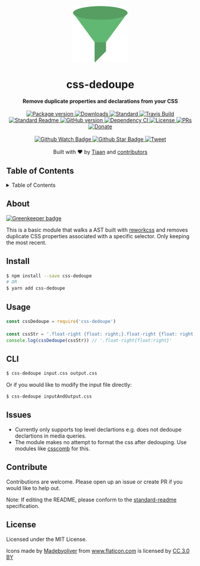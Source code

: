 <div align="center">
	<img width="30%" src="media/funnel.png" alt="">
</div>
<h1 align="center">css-dedoupe</h1>
<div align="center">
  <strong>Remove duplicate properties and declarations from your CSS</strong>
</div>
<br>
<div align="center">
  <a href="https://npmjs.org/package/css-dedoupe">
    <img src="https://img.shields.io/npm/v/css-dedoupe.svg?style=flat-square" alt="Package version" />
  </a>
  <a href="https://npmjs.org/package/css-dedoupe">
  <img src="https://img.shields.io/npm/dm/css-dedoupe.svg?style=flat-square" alt="Downloads" />
  </a>
  <a href="https://github.com/feross/standard">
    <img src="https://img.shields.io/badge/code%20style-standard-brightgreen.svg?style=flat-square" alt="Standard" />
  </a>
  <a href="https://travis-ci.org/tiaanduplessis/css-dedoupe">
    <img src="https://img.shields.io/travis/tiaanduplessis/css-dedoupe.svg?style=flat-square" alt="Travis Build" />
  </a>
  <a href="https://github.com/RichardLitt/standard-readme)">
    <img src="https://img.shields.io/badge/standard--readme-OK-green.svg?style=flat-square" alt="Standard Readme" />
  </a>
  <a href="https://badge.fury.io/gh/tiaanduplessis%2Fcss-dedoupe">
    <img src="https://badge.fury.io/gh/tiaanduplessis%2Fcss-dedoupe.svg?style=flat-square" alt="GitHub version" />
  </a>
  <a href="https://dependencyci.com/github/tiaanduplessis/css-dedoupe">
    <img src="https://dependencyci.com/github/tiaanduplessis/css-dedoupe/badge?style=flat-square" alt="Dependency CI" />
  </a>
  <a href="https://github.com/tiaanduplessis/css-dedoupe/blob/master/LICENSE">
    <img src="https://img.shields.io/npm/l/css-dedoupe.svg?style=flat-square" alt="License" />
  </a>
  <a href="http://makeapullrequest.com">
    <img src="https://img.shields.io/badge/PRs-welcome-brightgreen.svg?style=flat-square" alt="PRs" />
  </a>
  <a href="https://www.paypal.me/tiaanduplessis/1">
    <img src="https://img.shields.io/badge/$-support-green.svg?style=flat-square" alt="Donate" />
  </a>
</div>
<br>
<div align="center">
  <a href="https://github.com/tiaanduplessis/css-dedoupe/watchers">
    <img src="https://img.shields.io/github/watchers/tiaanduplessis/css-dedoupe.svg?style=social" alt="Github Watch Badge" />
  </a>
  <a href="https://github.com/tiaanduplessis/css-dedoupe/stargazers">
    <img src="https://img.shields.io/github/stars/tiaanduplessis/css-dedoupe.svg?style=social" alt="Github Star Badge" />
  </a>
  <a href="https://twitter.com/intent/tweet?text=Check%20out%20css-dedoupe!%20https://github.com/tiaanduplessis/css-dedoupe%20%F0%9F%91%8D">
    <img src="https://img.shields.io/twitter/url/https/github.com/tiaanduplessis/css-dedoupe.svg?style=social" alt="Tweet" />
  </a>
</div>
<br>
<div align="center">
  Built with ❤︎ by <a href="tiaan.beer">Tiaan</a> and <a href="https://github.com/tiaanduplessis/css-dedoupe/graphs/contributors">contributors</a>
</div>

<h2>Table of Contents</h2>
<details>
  <summary>Table of Contents</summary>
  <li><a href="#about">About</a></li>
  <li><a href="#install">Install</a></li>
  <li><a href="#usage">Usage</a></li>
  <li><a href="#cli">CLI</a></li>
  <li><a href="#issues">Issues</a></li>
  <li><a href="#contribute">Contribute</a></li>
  <li><a href="#license">License</a></li>
</details>

## About

[![Greenkeeper badge](https://badges.greenkeeper.io/tiaanduplessis/css-dedoupe.svg)](https://greenkeeper.io/)

This is a basic module that walks a AST built with [reworkcss](github.com/reworkcss/css) and removes duplicate CSS properties associated with a specific selector. Only keeping the most recent.

## Install

```sh
$ npm install --save css-dedoupe
# OR
$ yarn add css-dedoupe
```

## Usage

```js
const cssDedoupe = require('css-dedoupe')

const cssStr = '.float-right {float: right;}.float-right {float: right;}'
console.log(cssDedoupe(cssStr)) // '.float-right{float:right}'

```

## CLI

```sh
$ css-dedoupe input.css output.css
```

Or if you would like to modify the input file directly:

```sh
$ css-dedoupe inputAndOutput.css
```

## Issues

- Currently only supports top level declartions e.g. does not dedoupe declartions in media queries.
- The module makes no attempt to format the css after dedouping. Use modules like [csscomb](https://github.com/csscomb/csscomb.js) for this.

## Contribute

Contributions are welcome. Please open up an issue or create PR if you would like to help out.

Note: If editing the README, please conform to the [standard-readme](https://github.com/RichardLitt/standard-readme) specification.

## License

Licensed under the MIT License.

<div>Icons made by <a href="http://www.flaticon.com/authors/madebyoliver" title="Madebyoliver">Madebyoliver</a> from <a href="http://www.flaticon.com" title="Flaticon">www.flaticon.com</a> is licensed by <a href="http://creativecommons.org/licenses/by/3.0/" title="Creative Commons BY 3.0" target="_blank">CC 3.0 BY</a></div>
